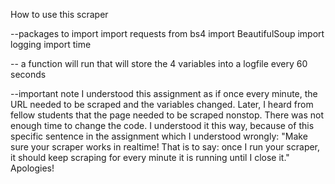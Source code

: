 How to use this scraper

--packages to import
import requests
from bs4 import BeautifulSoup
import logging
import time

--
a function will run that will store the 4 variables into a logfile every 60 seconds

--important note
I understood this assignment as if once every minute, the URL needed to be scraped and the variables changed.
Later, I heard from fellow students that the page needed to be scraped nonstop. There was not enough time to change the code. 
I understood it this way, because of this specific sentence in the assignment which I understood wrongly:
  "Make sure your scraper works in realtime! That is to say: once I run your scraper, it should keep scraping for every minute it is running until I close it."
 Apologies! 
